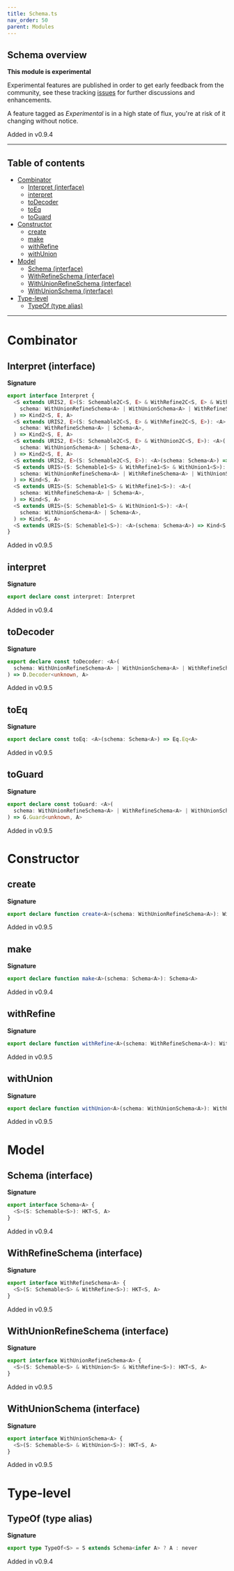 ```yaml
---
title: Schema.ts
nav_order: 50
parent: Modules
---
```


## Schema overview

**This module is experimental**

Experimental features are published in order to get early feedback from the community, see these
tracking [issues](https://github.com/gcanti/io-ts/issues?q=label%3Av2.2+) for further discussions
and enhancements.

A feature tagged as _Experimental_ is in a high state of flux, you're at risk of it changing without
notice.

Added in v0.9.4

---

<h2 class="text-delta">Table of contents</h2>

- [Combinator](#combinator)
  - [Interpret (interface)](#interpret-interface)
  - [interpret](#interpret)
  - [toDecoder](#todecoder)
  - [toEq](#toeq)
  - [toGuard](#toguard)
- [Constructor](#constructor)
  - [create](#create)
  - [make](#make)
  - [withRefine](#withrefine)
  - [withUnion](#withunion)
- [Model](#model)
  - [Schema (interface)](#schema-interface)
  - [WithRefineSchema (interface)](#withrefineschema-interface)
  - [WithUnionRefineSchema (interface)](#withunionrefineschema-interface)
  - [WithUnionSchema (interface)](#withunionschema-interface)
- [Type-level](#type-level)
  - [TypeOf (type alias)](#typeof-type-alias)

---

# Combinator

## Interpret (interface)

**Signature**

```ts
export interface Interpret {
  <S extends URIS2, E>(S: Schemable2C<S, E> & WithRefine2C<S, E> & WithUnion2C<S, E>): <A>(
    schema: WithUnionRefineSchema<A> | WithUnionSchema<A> | WithRefineSchema<A> | Schema<A>,
  ) => Kind2<S, E, A>
  <S extends URIS2, E>(S: Schemable2C<S, E> & WithRefine2C<S, E>): <A>(
    schema: WithRefineSchema<A> | Schema<A>,
  ) => Kind2<S, E, A>
  <S extends URIS2, E>(S: Schemable2C<S, E> & WithUnion2C<S, E>): <A>(
    schema: WithUnionSchema<A> | Schema<A>,
  ) => Kind2<S, E, A>
  <S extends URIS2, E>(S: Schemable2C<S, E>): <A>(schema: Schema<A>) => Kind2<S, E, A>
  <S extends URIS>(S: Schemable1<S> & WithRefine1<S> & WithUnion1<S>): <A>(
    schema: WithUnionRefineSchema<A> | WithRefineSchema<A> | WithUnionSchema<A> | Schema<A>,
  ) => Kind<S, A>
  <S extends URIS>(S: Schemable1<S> & WithRefine1<S>): <A>(
    schema: WithRefineSchema<A> | Schema<A>,
  ) => Kind<S, A>
  <S extends URIS>(S: Schemable1<S> & WithUnion1<S>): <A>(
    schema: WithUnionSchema<A> | Schema<A>,
  ) => Kind<S, A>
  <S extends URIS>(S: Schemable1<S>): <A>(schema: Schema<A>) => Kind<S, A>
}
```

Added in v0.9.5

## interpret

**Signature**

```ts
export declare const interpret: Interpret
```

Added in v0.9.4

## toDecoder

**Signature**

```ts
export declare const toDecoder: <A>(
  schema: WithUnionRefineSchema<A> | WithUnionSchema<A> | WithRefineSchema<A> | Schema<A>,
) => D.Decoder<unknown, A>
```

Added in v0.9.5

## toEq

**Signature**

```ts
export declare const toEq: <A>(schema: Schema<A>) => Eq.Eq<A>
```

Added in v0.9.5

## toGuard

**Signature**

```ts
export declare const toGuard: <A>(
  schema: WithUnionRefineSchema<A> | WithRefineSchema<A> | WithUnionSchema<A> | Schema<A>,
) => G.Guard<unknown, A>
```

Added in v0.9.5

# Constructor

## create

**Signature**

```ts
export declare function create<A>(schema: WithUnionRefineSchema<A>): WithUnionRefineSchema<A>
```

Added in v0.9.5

## make

**Signature**

```ts
export declare function make<A>(schema: Schema<A>): Schema<A>
```

Added in v0.9.4

## withRefine

**Signature**

```ts
export declare function withRefine<A>(schema: WithRefineSchema<A>): WithRefineSchema<A>
```

Added in v0.9.5

## withUnion

**Signature**

```ts
export declare function withUnion<A>(schema: WithUnionSchema<A>): WithUnionSchema<A>
```

Added in v0.9.5

# Model

## Schema (interface)

**Signature**

```ts
export interface Schema<A> {
  <S>(S: Schemable<S>): HKT<S, A>
}
```

Added in v0.9.4

## WithRefineSchema (interface)

**Signature**

```ts
export interface WithRefineSchema<A> {
  <S>(S: Schemable<S> & WithRefine<S>): HKT<S, A>
}
```

Added in v0.9.5

## WithUnionRefineSchema (interface)

**Signature**

```ts
export interface WithUnionRefineSchema<A> {
  <S>(S: Schemable<S> & WithUnion<S> & WithRefine<S>): HKT<S, A>
}
```

Added in v0.9.5

## WithUnionSchema (interface)

**Signature**

```ts
export interface WithUnionSchema<A> {
  <S>(S: Schemable<S> & WithUnion<S>): HKT<S, A>
}
```

Added in v0.9.5

# Type-level

## TypeOf (type alias)

**Signature**

```ts
export type TypeOf<S> = S extends Schema<infer A> ? A : never
```

Added in v0.9.4
